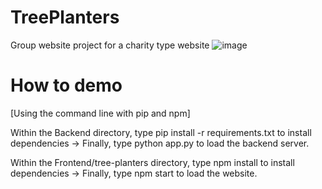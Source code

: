 # TreePlanters
Group website project for a charity type website
![image](https://user-images.githubusercontent.com/33347703/117436810-4f108480-af27-11eb-82ab-adbe3e7c5dee.png)

# How to demo
[Using the command line with pip and npm]

Within the Backend directory, type pip install -r requirements.txt to install dependencies -> Finally, type python app.py to load the backend server.

Within the Frontend/tree-planters directory, type npm install to install dependencies -> Finally, type npm start to load the website.
